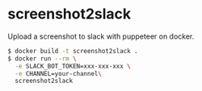# screenshot2slack

Upload a screenshot to slack with puppeteer on docker.

```bash
$ docker build -t screenshot2slack .
$ docker run --rm \
  -e SLACK_BOT_TOKEN=xxx-xxx-xxx \
  -e CHANNEL=your-channel\
  screenshot2slack
```

